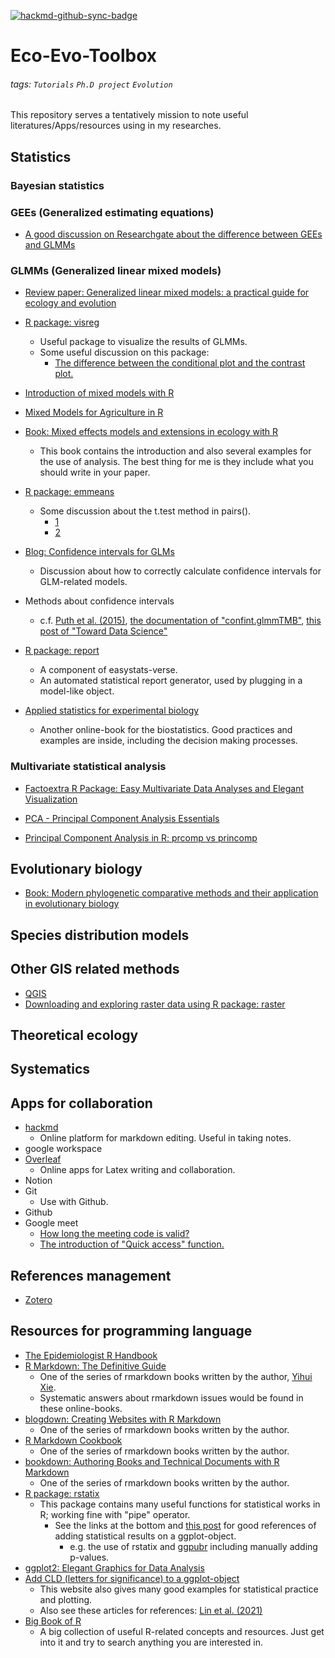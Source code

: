 [![hackmd-github-sync-badge](https://hackmd.io/9tRVhSS2Q0-LSup9z3AZXg/badge)](https://hackmd.io/9tRVhSS2Q0-LSup9z3AZXg)  

Eco-Evo-Toolbox
===
###### tags: `Tutorials` `Ph.D project` `Evolution`

This repository serves a tentatively mission to note useful literatures/Apps/resources using in my researches.  

## Statistics

### Bayesian statistics

### GEEs (Generalized estimating equations)
- [A good discussion on Researchgate about the difference between GEEs and GLMMs](https://www.researchgate.net/post/When_do_you_apply_GLMM_vs_GEE)  

### GLMMs (Generalized linear mixed models)
- [Review paper: Generalized linear mixed models: a practical guide for ecology and evolution](https://www.sciencedirect.com/science/article/abs/pii/S0169534709000196)  
- [R package: visreg](https://pbreheny.github.io/visreg/index.html)  
    - Useful package to visualize the results of GLMMs.  
    - Some useful discussion on this package:
        - [The difference between the conditional plot and the contrast plot.](https://stats.stackexchange.com/questions/520774/questions-concerning-visualizing-model-results-with-the-r-package-visreg?newreg=01ebcc3086574df3bc45ecf94685129b)
- [Introduction of mixed models with R](https://m-clark.github.io/mixed-models-with-R/)
- [Mixed Models for Agriculture in R](https://schmidtpaul.github.io/MMFAIR/)
- [Book: Mixed effects models and extensions in ecology with R](https://rd.springer.com/book/10.1007/978-0-387-87458-6?page=1#toc)
    - This book contains the introduction and also several examples for the use of analysis. The best thing for me is they include what you should write in your paper. 
- [R package: emmeans](https://cran.r-project.org/web/packages/emmeans/index.html)
    - Some discussion about the t.test method in pairs().
        - [1](https://stats.stackexchange.com/questions/369619/how-are-the-degrees-of-freedom-in-the-emmeans-package-calculated-r)
        - [2](https://stats.stackexchange.com/questions/487929/default-pairwise-test-in-emmeans)
- [Blog: Confidence intervals for GLMs](https://fromthebottomoftheheap.net/2018/12/10/confidence-intervals-for-glms/)
    - Discussion about how to correctly calculate confidence intervals for GLM-related models.  
- Methods about confidence intervals
    - c.f. [Puth et al. (2015)](https://besjournals.onlinelibrary.wiley.com/doi/10.1111/1365-2656.12382), [the documentation of "confint.glmmTMB"](https://rdrr.io/cran/glmmTMB/man/confint.glmmTMB.html), 
[this post of "Toward Data Science"](https://towardsdatascience.com/five-confidence-intervals-for-proportions-that-you-should-know-about-7ff5484c024f)

- [R package: report](https://easystats.github.io/report/?fbclid=IwAR1AeXw_RFsG1MNDqE7NGEbSIQldKkZ1QHp7t3G-wKOTC3cme2Op6GstgDg)
    - A component of easystats-verse.
    - An automated statistical report generator, used by plugging in a model-like object.  

- [Applied statistics for experimental biology](https://www.middleprofessor.com/files/applied-biostatistics_bookdown/_book/)
    - Another online-book for the biostatistics. Good practices and examples are inside, including the decision making processes.

### Multivariate statistical analysis
- [Factoextra R Package: Easy Multivariate Data Analyses and Elegant Visualization](http://www.sthda.com/english/wiki/factoextra-r-package-easy-multivariate-data-analyses-and-elegant-visualization)

- [PCA - Principal Component Analysis Essentials](http://www.sthda.com/english/articles/31-principal-component-methods-in-r-practical-guide/112-pca-principal-component-analysis-essentials/)

- [Principal Component Analysis in R: prcomp vs princomp](http://www.sthda.com/english/articles/31-principal-component-methods-in-r-practical-guide/118-principal-component-analysis-in-r-prcomp-vs-princomp/)



## Evolutionary biology

- [Book: Modern phylogenetic comparative methods and their application in evolutionary biology](https://link.springer.com/book/10.1007/978-3-662-43550-2?page=2#toc)


## Species distribution models

## Other GIS related methods
* [QGIS](https://www.qgis.org/en/site/)
* [Downloading and exploring raster data using R package: raster](https://emilypiche.github.io/BIO381/raster.html)

## Theoretical ecology

## Systematics

## Apps for collaboration
* [hackmd](https://hackmd.io/)
    * Online platform for markdown editing. Useful in taking notes.  
* google workspace
* [Overleaf](https://www.overleaf.com/)
    * Online apps for Latex writing and collaboration.  
* Notion
* Git
    * Use with Github.
* Github
* Google meet
    * [How long the meeting code is valid?](https://workspaceupdates.googleblog.com/2021/05/check-when-your-google-meet-meeting.html)
    * [The introduction of "Quick access" function.](https://support.google.com/a/users/answer/9846862?hl=zh-Hant&co=GENIE.Platform%3DDesktop#zippy=%2C%E5%A6%82%E4%BD%95%E9%96%8B%E5%95%9F%E6%88%96%E9%97%9C%E9%96%89%E5%BF%AB%E9%80%9F%E5%AD%98%E5%8F%96%E5%8A%9F%E8%83%BD)

## References management
* [Zotero](https://www.zotero.org/)

## Resources for programming language  
* [The Epidemiologist R Handbook](https://epirhandbook.com/en/index.html)
* [R Markdown: The Definitive Guide](https://bookdown.org/yihui/rmarkdown/)
    * One of the series of rmarkdown books written by the author, [Yihui Xie](https://yihui.org/).  
    * Systematic answers about rmarkdown issues would be found in these online-books.
* [blogdown: Creating Websites with R Markdown](https://bookdown.org/yihui/blogdown/)
    * One of the series of rmarkdown books written by the author.  
* [R Markdown Cookbook](https://bookdown.org/yihui/rmarkdown-cookbook/)
    * One of the series of rmarkdown books written by the author.  
* [bookdown: Authoring Books and Technical Documents with R Markdown](https://bookdown.org/yihui/bookdown/)
    * One of the series of rmarkdown books written by the author.  
* [R package: rstatix](https://rpkgs.datanovia.com/rstatix/index.html)
    * This package contains many useful functions for statistical works in R; working fine with "pipe" operator.
        * See the links at the bottom and [this post](https://www.datanovia.com/en/blog/how-to-add-p-values-to-ggplot-facets/) for good references of adding statistical results on a ggplot-object.
            * e.g. the use of rstatix and [ggpubr](https://rpkgs.datanovia.com/ggpubr/) including manually adding p-values.  
* [ggplot2: Elegant Graphics for Data Analysis](https://ggplot2-book.org/index.html)  
* [Add CLD (letters for significance) to a ggplot-object](https://schmidtpaul.github.io/DSFAIR/compactletterdisplay.html)  
    * This website also gives many good examples for statistical practice and plotting.  
    * Also see these articles for references: [Lin et al. (2021)](https://datadryad.org/stash/dataset/doi:10.5061/dryad.q573n5tgj)  
* [Big Book of R](https://www.bigbookofr.com/index.html)  
    * A big collection of useful R-related concepts and resources. Just get into it and try to search anything you are interested in.


